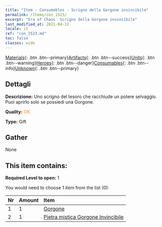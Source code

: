 ```yaml
---
title: "Item - Consumables - Scrigno della Gorgone invincibile"
permalink: /Items/con_1523/
excerpt: "Era of Chaos  Scrigno della Gorgone invincibile"
last_modified_at: 2021-04-12
locale: it
ref: "con_1523.md"
toc: false
classes: wide
---
```

 [Materials](/it/Items/){: .btn .btn--primary}[Artifacts](/it/Items/Artifacts/){: .btn .btn--success}[Units](/it/Items/Units/){: .btn .btn--warning}[Heroes](/it/Items/Heroes/){: .btn .btn--danger}[Consumables](/it/Items/Consumables/){: .btn .btn--info}[Unknown](/it/Items/Unknown/){: .btn .btn--primary}

## Dettagli
 **Descrizione:** Uno scrigno del tesoro che racchiude un potere selvaggio. Puoi aprirlo solo se possiedi una Gorgone.

 **Quality:** <span style="color: #FF8C00">OK</span>

 **Type:** Gift

## Gather

  None

## This item contains:

 **Required Level to open:** 1

 You would need to choose 1 item from the list (0):

  | Nr | Amount |     Item    |
  |:---|:-------|:------------|
  | 1 | 1 | [Gorgone](/it/Items/unt_257/) | 
  | 2 | 1 | [Pietra mistica Gorgone Invincibile](/it/Items/unt_339/) | 
